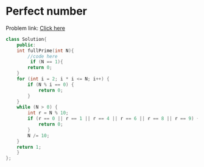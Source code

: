 # Perfect number

Problem link: [Click here](https://www.geeksforgeeks.org/problems/full-prime2659/1?page=5&difficulty=School&sortBy=submissions)
```cpp
class Solution{
    public:
	int fullPrime(int N){
	    //code here
	     if (N == 1){
        return 0;
    }
    for (int i = 2; i * i <= N; i++) {
        if (N % i == 0) {
            return 0; 
        }
    }
    while (N > 0) {
        int r = N % 10;
        if (r == 0 || r == 1 || r == 4 || r == 6 || r == 8 || r == 9) {
            return 0; 
        }
        N /= 10;
    }
    return 1;
	}
};

```
